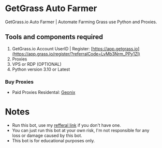 # GetGrass Auto Farmer
GetGrass.io Auto Farmer | Automate Farming Grass use Python and Proxies.
## Tools and components required
1. GetGrass.io Account UserID | Register: [https://app.getgrass.io](https://app.grass.io/register/?referralCode=LvMb3Nrm_PPy1Zl)
2. Proxies
3. VPS or RDP (OPTIONAL)
4. Python version 3.10 or Latest
### Buy Proxies
- Paid Proxies Residental: 
[Geonix](https://geonix.com/?partner_link=7w04Ij8gwl)

# Notes
- Run this bot, use my [refferal link](https://app.grass.io/register/?referralCode=LvMb3Nrm_PPy1Zl) if you don't have one.
- You can just run this bot at your own risk, I'm not responsible for any loss or damage caused by this bot.
- This bot is for educational purposes only.
